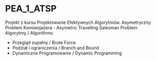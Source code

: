 # PEA_1_ATSP
Projekt z kursu Projektowanie Efektywnych Algorytmów.
Asymetryczny Problem Komiwojażera - Asymetric Travelling Salesman Problem  
Algorytmy / Algorithms:
- Przegląd zupełny / Brute Force
- Podział i ograniczenia / Branch and Bound
- Dynamiczne Programowanie / Dynamic Programming
